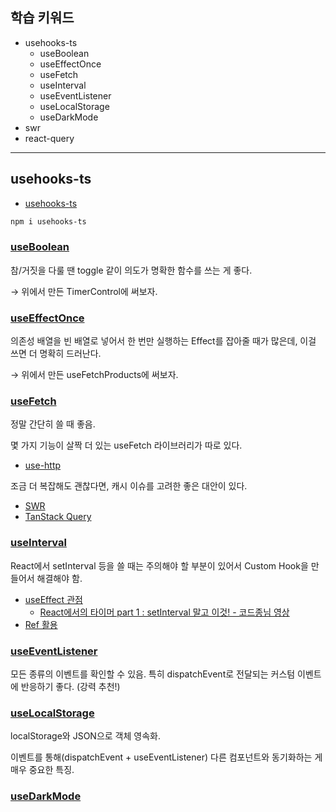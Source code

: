 ## 학습 키워드

- usehooks-ts
  - useBoolean
  - useEffectOnce
  - useFetch
  - useInterval
  - useEventListener
  - useLocalStorage
  - useDarkMode
- swr
- react-query

---

## usehooks-ts

- [usehooks-ts](https://usehooks-ts.com/)

```bash
npm i usehooks-ts
```

### [useBoolean](https://usehooks-ts.com/react-hook/use-boolean)

참/거짓을 다룰 땐 toggle 같이 의도가 명확한 함수를 쓰는 게 좋다.

→ 위에서 만든 TimerControl에 써보자.

### [useEffectOnce](https://usehooks-ts.com/react-hook/use-effect-once)

의존성 배열을 빈 배열로 넣어서 한 번만 실행하는 Effect를 잡아줄 때가 많은데, 이걸 쓰면 더 명확히 드러난다.

→ 위에서 만든 useFetchProducts에 써보자.

### [useFetch](https://usehooks-ts.com/react-hook/use-fetch)

정말 간단히 쓸 때 좋음.

몇 가지 기능이 살짝 더 있는 useFetch 라이브러리가 따로 있다.

- [use-http](https://use-http.com/)

조금 더 복잡해도 괜찮다면, 캐시 이슈를 고려한 좋은 대안이 있다.

- [SWR](https://swr.vercel.app/ko)
- [TanStack Query](https://tanstack.com/query)

### [useInterval](https://usehooks-ts.com/react-hook/use-interval)

React에서 setInterval 등을 쓸 때는 주의해야 할 부분이 있어서 Custom Hook을 만들어서 해결해야 함.

- [useEffect 관점](https://overreacted.io/ko/a-complete-guide-to-useeffect/)
  - [React에서의 타이머 part 1 : setInterval 말고 이것! - 코드종님 영상](https://youtu.be/2tUdyY5uBSw)
- [Ref 활용](https://overreacted.io/making-setinterval-declarative-with-react-hooks/)

### [useEventListener](https://usehooks-ts.com/react-hook/use-event-listener)

모든 종류의 이벤트를 확인할 수 있음. 특히 dispatchEvent로 전달되는 커스텀 이벤트에 반응하기 좋다. (강력 추천!)

### [useLocalStorage](https://usehooks-ts.com/react-hook/use-local-storage)

localStorage와 JSON으로 객체 영속화.

이벤트를 통해(dispatchEvent + useEventListener) 다른 컴포넌트와 동기화하는 게 매우 중요한 특징.

### [useDarkMode](https://usehooks-ts.com/react-hook/use-dark-mode)
